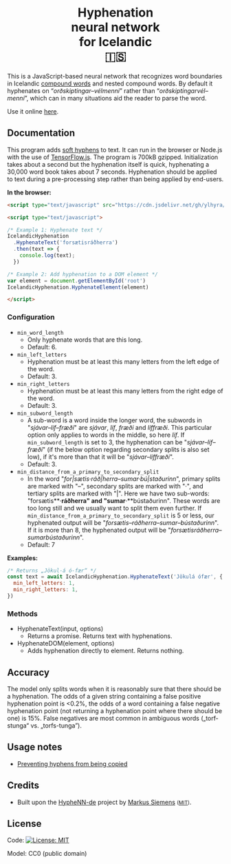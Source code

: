 <h1 align="center">Hyphenation <br/>neural network <br/>for Icelandic <br/>🇮🇸</h1>

This is a JavaScript-based neural network that recognizes word boundaries in Icelandic [compound words](https://en.wikipedia.org/wiki/Compound_(linguistics)) and nested compound words. By default it hyphenates on “*orðskiptingar–vélmenni*” rather than “*orðskiptingarvél–menni*”, which can in many situations aid the reader to parse the word.

Use it online [here](http://hyphenation.ylhyra.is/).

## Documentation

This program adds [soft hyphens](https://en.wikipedia.org/wiki/Soft_hyphen) to text. It can run in the browser or Node.js with the use of [TensorFlow.js](https://www.tensorflow.org/js). The program is 700kB gzipped. Initialization takes about a second but the hyphenation itself is quick, hyphenating a 30,000 word book takes about 7 seconds. Hyphenation should be applied to text during a pre-processing step rather than being applied by end-users.

**In the browser:**

```html
<script type="text/javascript" src="https://cdn.jsdelivr.net/gh/ylhyra/icelandic-hyphenation-neural/build/core.js"></script>

<script type="text/javascript">

/* Example 1: Hyphenate text */
IcelandicHyphenation
  .HyphenateText('forsætisráðherra')
  .then(text => {
    console.log(text);
  })

/* Example 2: Add hyphenation to a DOM element */
var element = document.getElementById('root')
IcelandicHyphenation.HyphenateElement(element)

</script>
```
<!--
**In Node.js:**

```js
const IcelandicHyphenation = require('icelandic-hyphenation-neural')

const text = await IcelandicHyphenation.HyphenateText('forsætisráðherra')
```
-->
### Configuration

- `min_word_length`
  - Only hyphenate words that are this long.
  - Default: 6.
- `min_left_letters`
  - Hyphenation must be at least this many letters from the left edge of the word.
  - Default:  3.
- `min_right_letters`  
  - Hyphenation must be at least this many letters from the right edge of the word.
  - Default: 3.
- `min_subword_length`
  - A sub-word is a word inside the longer word, the subwords in "*sjávar–líf–fræði*" are *sjávar*, *líf*, *fræði* and *líffræði*. This particular option only applies to words in the middle, so here *líf*. If `min_subword_length` is set to 3, the hyphenation can be "*sjávar–líf–fræði*" (if the below option regarding secondary splits is also set low), if it's more than that it will be "*sjávar–líffræði*".
  - Default: 3.
- `min_distance_from_a_primary_to_secondary_split`
  - In the word "*for|sætis·ráð|herra–sumar·bú|staðurinn*", primary splits are marked with "–", secondary splits are marked with "·", and tertiary splits are marked with "|". Here we have two sub-words: "forsætis**·**ráðherra" and "sumar**·**bústaðurinn". These words are too long still and we usually want to split them even further. If `min_distance_from_a_primary_to_secondary_split` is 5 or less, our hyphenated output will be "*forsætis–ráðherra–sumar–bústaðurinn*". If it is more than 8, the hyphenated output will be "*forsætisráðherra–sumarbústaðurinn*".
  - Default: 7

**Examples:**


```js
/* Returns „Jökul-á ó-fær“ */
const text = await IcelandicHyphenation.HyphenateText('Jökulá ófær', {
  min_left_letters: 1,
  min_right_letters: 1,
})
```

### Methods

- HyphenateText(input, options)
  - Returns a promise. Returns text with hyphenations.
- HyphenateDOM(element, options)
  - Adds hyphenation directly to element. Returns nothing.

## Accuracy

The model only splits words when it is reasonably sure that there should be a hyphenation. The odds of a given string containing a false positive hyphenation point is <0.2%, the odds of a word containing a false negative hyphenation point (not returning a hyphenation point where there should be one) is 15%. False negatives are most common in ambiguous words („torf-stunga“ vs. „torfs-tunga”).

## Usage notes

- [Preventing hyphens from being copied](https://github.com/egilll/do-not-copy-hyphens#readme)

## Credits

- Built upon the [HypheNN-de](https://github.com/msiemens/HypheNN-de) project by [Markus Siemens](https://github.com/msiemens) <small>([MIT](https://opensource.org/licenses/MIT))</small>.

## License

Code: [![License: MIT](https://img.shields.io/badge/License-MIT-yellow.svg)](https://opensource.org/licenses/MIT)

Model: CC0 (public domain)
